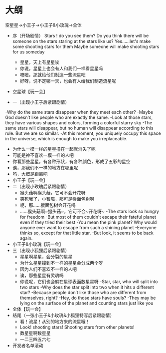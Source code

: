 # 大纲





空星星->小王子->小王子&小玫瑰->全体

- 序（开场剧情） 
Stars ! do you see them?
Do you think there will be someone on the stars staring at the stars like us?
Yes......let's make some shooting stars for them
Maybe someone will make shooting stars for us someday

  - 星星，天上有星星诶
  - 你说，星星上也会有人和我们一样看星星吗
  - 嗯嗯，那就给他们制造一些流星吧
  - 好呀，说不定哪一天，也会有人给我们制造流星呢
- 空星球【玩一会】
- 一（出现小王子后紧跟剧情）

-Why do the same stars disappear when they meet each other?
   -Maybe God doesn’t like people who are exactly the same.
   -Look at those stars, they have various shapes and colors, forming a colorful starry sky
   -The same stars will disappear, but no human will disappear according to this rule. But we are so similar.
   -At this moment, you uniquely occupy this space in the universe, which is enough to make you irreplaceable.

  - 为什么一模一样的星星撞在一起就消失了呢
  - 可能是神不喜欢一模一样的人吧
  - 你看那些星星，有各种形状，有各种颜色，形成了五彩的星空
  - 诶，那我们不一样的地方在哪里呢
  - 呜，大概是距离吧
- 小王子【玩一会】
- 二（出现小玫瑰后紧跟剧情）
  - 猴头菇啊猴头菇，它可不会开花呀
  - 笑死我了，小智障，那可是猴面包树啊
  - 呃，那……猴面包树会开花吗
  - ……猴头菇啊\~猴头菇\~，它可不会\~开花呀\~
-The stars look so hungry for freedom
-But most of them couldn't escape their fateful planet even if they tried their best
-You mean the pink planet? Why would anyone ever want to escape from such a shining planet
-Everyone thinks so, except for that little star.
-But look, it seems to be back again.
- 小王子&小玫瑰【玩一会】
- 三（出现小狐狸后紧跟剧情）
  - 星星啊星星，会分裂的星星
  - 为什么星星撞到不一样的星星会分成两个呀
  - 因为人们不喜欢不一样的人吧
  - 诶，那些星星有灵魂吗
  - 你说呢，它们也会躺在星球表面数星星呀
  -Star, star, who will split into two stars
   -Why does the star split into two when it hits a different star?
   -Because people don’t like those who are different from themselves, right?
   -Hey, do those stars have souls?
   -They may be lying on the surface of the planet and counting stars just like you
- 全体【玩一会】
- 结尾（一张小王子&小玫瑰&小狐狸特写后紧跟剧情）
  - 看！流星！从别的地方来的流星哦！
  - Look! shooting stars! Shooting stars from other planets!
  - 数星星啊数星星
  - 一二三四五六七
- 开发者名单滚动